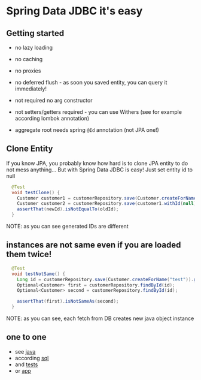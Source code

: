 # Spring Data JDBC it's easy

## Getting started

- no lazy loading
- no caching
- no proxies
- no deferred flush - as soon you saved entity, you can query it immediately!

- not required no arg constructor
- not setters/getters required - you can use Withers (see for example according lombok annotation)

- aggregate root needs spring `@Id` annotation (not JPA one!)

## Clone Entity
 
 If you know JPA, you probably know how hard is to clone JPA entity to do not mess anything...
 But with Spring Data JDBC is easy! Just set entity id to null
 
 ```java
   @Test
   void testClone() {
     Customer customer1 = customerRepository.save(Customer.createForName("ololo trololo"));
     Customer customer2 = customerRepository.save(customer1.withId(null));
     assertThat(newId).isNotEqualTo(oldId);
   }
 ```
 
NOTE: as you can see generated IDs are different

## instances are not same even if you are loaded them twice!

```java
  @Test
  void testNotSame() {
    Long id = customerRepository.save(Customer.createForName("test")).getId();
    Optional<Customer> first = customerRepository.findById(id);
    Optional<Customer> second = customerRepository.findById(id);

    assertThat(first).isNotSameAs(second);
  }
```

NOTE: as you can see, each fetch from DB creates new java object instance

## one to one

- see [java](https://github.com/daggerok/spring-data-jdbc-examples/tree/master/simple/src/main/kotlin/com/github/daggerok/simple/onetoone)
- according [sql](https://github.com/daggerok/spring-data-jdbc-examples/blob/master/simple/src/main/resources/schema.sql#L21)
- and [tests](https://github.com/daggerok/spring-data-jdbc-examples/blob/master/simple/src/test/kotlin/com/github/daggerok/simple/SimpleApplicationTests.kt#L21)
- or [app](https://github.com/daggerok/spring-data-jdbc-examples/tree/master/simple/src/main/kotlin/com/github/daggerok/simple/onetoone/OneToOneRunner.java)
